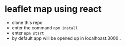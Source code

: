 # leaflet map using react
  -  clone this repo
  -  enter the command `npm install`
  -  enter `npm start`
  -  by default app will be opened up in localhoast:3000 .

